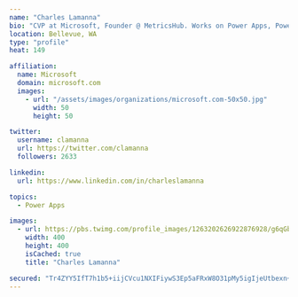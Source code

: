 ```yaml
---
name: "Charles Lamanna"
bio: "CVP at Microsoft, Founder @ MetricsHub. Works on Power Apps, Power Automate, Power Virtual Agent, Common Data Service and Dynamics 365."
location: Bellevue, WA
type: "profile"
heat: 149

affiliation:
  name: Microsoft
  domain: microsoft.com
  images:
    - url: "/assets/images/organizations/microsoft.com-50x50.jpg"
      width: 50
      height: 50

twitter:
  username: clamanna
  url: https://twitter.com/clamanna
  followers: 2633

linkedin:
  url: https://www.linkedin.com/in/charleslamanna

topics:
  - Power Apps

images:
  - url: https://pbs.twimg.com/profile_images/1263202626922876928/g6qGbHZ-_400x400.jpg
    width: 400
    height: 400
    isCached: true
    title: "Charles Lamanna"

secured: "Tr4ZYY5IfT7h1b5+iijCVcu1NXIFiywS3Ep5aFRxW8O31pMy5igIjeUtbexn+3L6hihrperhqxugZikm3fp4b/QFw8LkqDoo4dJ0PZfmEYH1aTyOtNY8D2sxqanvgyguGF4ZYYiKR7OGfYX2ff3Gogm+gDfG2AdtcHs9zmLQei0CDfWdxtTxxf55Qsr1ogoyHPFgblymSjSlPaN+9A1FjPwptCKqYLC40cV9vY/Qlu70c2FTPx+bZKTc0fWbgkgCViLg7hkusxsWxJECBToIKZ7bhNjZrcaolzp9XbpfOAyvS3nYb2d6OfyDrF/tRj7Xa4aIDC0l8Uhdl9JA6/cU/4dXd/VcnRy4PfIr5zNjIhnbM+9nOiwvH1lVQC6S3vfFr44+lZZz0ioY3yBeH08uyarxtQrAbovrLXis7892u0g=;N7b6xk5K4qvZ6aAPpWRgbQ=="
---
```


